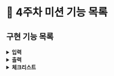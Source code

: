# :pushpin: 4주차 미션 기능 목록

## 구현 기능 목록
<details>
<summary><b>입력</b></summary>
<div markdown="1">

 - [x] 로또 구입 금액을 입력 받는다. 
  > - [x] 구입 금액은 1,000원 단위로 입력 받기.  1,000원으로 나누어 떨어지지 않는 경우 예외 처리.
  > - [x] 숫자 입력하지 않은 경우 예외처리
 - [x] 당첨 번호를 입력 받는다. 번호는 쉼표(,)를 기준으로 구분한다. 
  >- **예외처리** : 
  >- [x] 숫자가 아닌 경우 -> util에서 처리
  >- [x] , (쉼표)로 나눠지지 않는 경우
  >- [x] 6글자가 아닌 경우
  >- [x] 숫자가 1~45 범위에서 벗어난 경우
  >- [x] 중복된 숫자를 입력한 경우
 - 보너스 번호를 입력받기
  >- **예외처리** :
  >- [x] 숫자가 아닌 경우
  >- [x] 숫자가 1~45 범위에서 벗어난 경우
  >- [x] 중복된 숫자를 입력한 경우 -> WinningNumber 클래스를 인스턴스 변수로 InputView에서 받음
</div>
</details>

<details>
<summary><b>출력</b></summary>
<div markdown="1">

- [x] 발행한 로또 수량 및 번호를 출력 -> Lotto 클래스에 toString 지정
- [x] 로또 번호는 오름차순으로 정렬하여 보여준다. -> Lotto 생성 시 생성자 통해서 정렬 후 생성
```
8개를 구매했습니다.
[8, 21, 23, 41, 42, 43] 
[3, 5, 11, 16, 32, 38] 
[7, 11, 16, 35, 36, 44] 
[1, 8, 11, 31, 41, 42] 
[13, 14, 16, 38, 42, 45] 
[7, 11, 30, 40, 42, 43] 
[2, 13, 22, 32, 38, 45] 
[1, 3, 5, 14, 22, 45]
```
- [ ] 당첨 내역을 출력 
>- 다음과 같은 **형식** 지키기
```
3개 일치 (5,000원) - 1개
4개 일치 (50,000원) - 0개
5개 일치 (1,500,000원) - 0개
5개 일치, 보너스 볼 일치 (30,000,000원) - 0개
6개 일치 (2,000,000,000원) - 0개
```
- [ ] 생성한 로또와 비교해 일치하는 개수 로직 생성
- [ ] 일치하면 해당 등수에 맞는 전체 수익을 계산하는 로직 생성
- [ ] 수익을 활용해 수익률을 계산하는 로직 생성
- 
- [ ] 수익률 구하기 : 수익률은 소수점 둘째 자리에서 반올림한다. (ex. 100.0%, 51.5%, 1,000,000.0%)
- [ ] 예외 상황 시 "[ERROR]"로 시작하는 에러 문구로 시작하는 에러 문구 출력

</div>
</details>

<details>
<summary><b>체크리스트</b></summary>
<div markdown="1">

- [ ] indent 2까지. while문 안 if문까지 허용
- [ ] 테스트 코드 작성
- [ ] else 및 switch문 사용 금지
- [ ] ENUM 적용
- [ ] 메서드 라인 15줄 이하
- [ ] `camp.nextstep.edu.missionutils.Randoms`의 `pickUniqueNumbersInRange()`를 활용한다.
- [ ] `camp.nextstep.edu.missionutils.Console`의 `readLine()`을 활용
- [ ] Lotto 클래스를 활용해 구현하기
> - [ ] 매개 변수가 없는 생성자를 추가할 수 없다.
> - [ ] `numbers`의 접근 제어자인 private을 변경할 수 없다.
> - [ ] `Lotto`에 필드(인스턴스 변수)를 추가할 수 없다. 
> - [ ] `Lotto`에 패키지 변경은 가능하다.

</div>
</details>